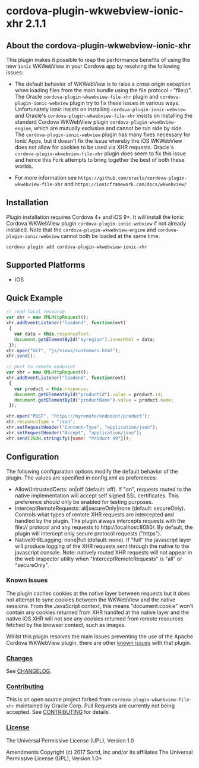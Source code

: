 # cordova-plugin-wkwebview-ionic-xhr 2.1.1

## About the cordova-plugin-wkwebview-ionic-xhr

This plugin makes it possible to reap the performance benefits of using the new `Ionic` WKWebView in your Cordova app by resolving the following issues:

* The default behavior of WKWebView is to raise a cross origin exception when loading files from the main bundle using the file protocol - "file://". The Oracle `cordova-plugin-wkwebview-file-xhr` plugin and `cordova-plugin-ionic-webview` plugin try to fix these issues in various ways. Unfortunately Ionic insists on installing `cordova-plugin-ionic-webview` and Oracle's `cordova-plugin-wkwebview-file-xhr` insists on installing the standard Cordova WKWebView plugin  `cordova-plugin-wkwebview-engine`, which are mutually exclusive and cannot be run side by side. The `cordova-plugin-ionic-webview` plugin has many fixes necessary for Ionic Apps, but it doesn't fix the issue whereby the iOS WKWebView does not allow for cookies to be used via XHR requests. Oracle's `cordova-plugin-wkwebview-file-xhr` plugin does seem to fix this issue and hence this Fork attempts to bring together the best of both these worlds.

* For more information see `https://github.com/oracle/cordova-plugin-wkwebview-file-xhr` and `https://ionicframework.com/docs/wkwebview/`

## Installation

Plugin installation requires Cordova 4+ and iOS 9+. It will install the Ionic Cordova WKWebView plugin  `cordova-plugin-ionic-webview` if not already installed. Note that the `cordova-plugin-wkwebview-engine` and `cordova-plugin-ionic-webview` cannot both be loaded at the same time.

```
cordova plugin add cordova-plugin-wkwebview-ionic-xhr
```

## Supported Platforms

* iOS

## Quick Example

```javascript
// read local resource
var xhr = new XMLHttpRequest();
xhr.addEventListener("loadend", function(evt)
 {
   var data = this.responseText;
   document.getElementById("myregion").innerHtml = data;
 });
xhr.open("GET", "js/views/customers.html");
xhr.send();

// post to remote endpoint
var xhr = new XMLHttpRequest();
xhr.addEventListener("loadend", function(evt)
 {
   var product = this.response;
   document.getElementById("productId").value = product.id;
   document.getElementById("productName").value = product.name;
 });

xhr.open("POST", "https://myremote/endpoint/product");
xhr.responseType = "json";
xhr.setRequestHeader("Content-Type", "application/json");
xhr.setRequestHeader("Accept", "application/json");
xhr.send(JSON.stringify({name: "Product 99"}));
```

## Configuration

The following configuration options modify the default behavior of the plugin.  The values are specified in
config.xml as preferences:

<ul>
 <li>AllowUntrustedCerts: on|off (default: off).  If "on", requests routed to the native implementation will accept self signed SSL certificates. This preference should only be enabled for testing purposes.</li>
 <li>InterceptRemoteRequests: all|secureOnly|none (default: secureOnly). Controls what types of remote XHR requests are intercepted and handled by the plugin. The plugin always intercepts requests with the file:// protocol and any requests to http://localhost:8080/. By default, the plugin will intercept only secure protocol requests ("https").</li>
 <li>NativeXHRLogging: none|full (default: none).  If "full" the javascript layer will produce logging of the XHR requests sent through the native to the javascript console.  Note:  natively routed XHR requests will not appear in the web inspector utility when "InterceptRemoteRequests" is "all" or "secureOnly".</li>
</ul>

### Known Issues
The plugin caches cookies at the native layer between requests but it does not attempt to sync cookies between the WKWebView and the native sessions. From the JavaScript context, this means "document.cookie" won't contain any cookies returned from XHR handled at the native layer and the native iOS XHR will not see any cookies returned from remote resources fetched by the browser context, such as images.

Whilst this plugin resolves the main issues preventing the use of the Apache Cordova WKWebView plugin, there are other [known issues](https://issues.apache.org/jira/browse/CB-12074?jql=project%20%3D%20CB%20AND%20status%20%3D%20Open%20AND%20labels%20%3D%20wkwebview-known-issues) with that plugin.

### [Changes](CHANGELOG.md)
See [CHANGELOG](CHANGELOG.md).

### [Contributing](CONTRIBUTING.md)
This is an open source project forked from `cordova-plugin-wkwebview-file-xhr` maintained by Oracle Corp. Pull Requests are currently not being accepted. See [CONTRIBUTING](CONTRIBUTING.md) for details.

### [License](LICENSE.md)
The Universal Permissive License (UPL), Version 1.0

Amendments Copyright (c) 2017 Sortd, Inc and/or its affiliates
The Universal Permissive License (UPL), Version 1.0*
